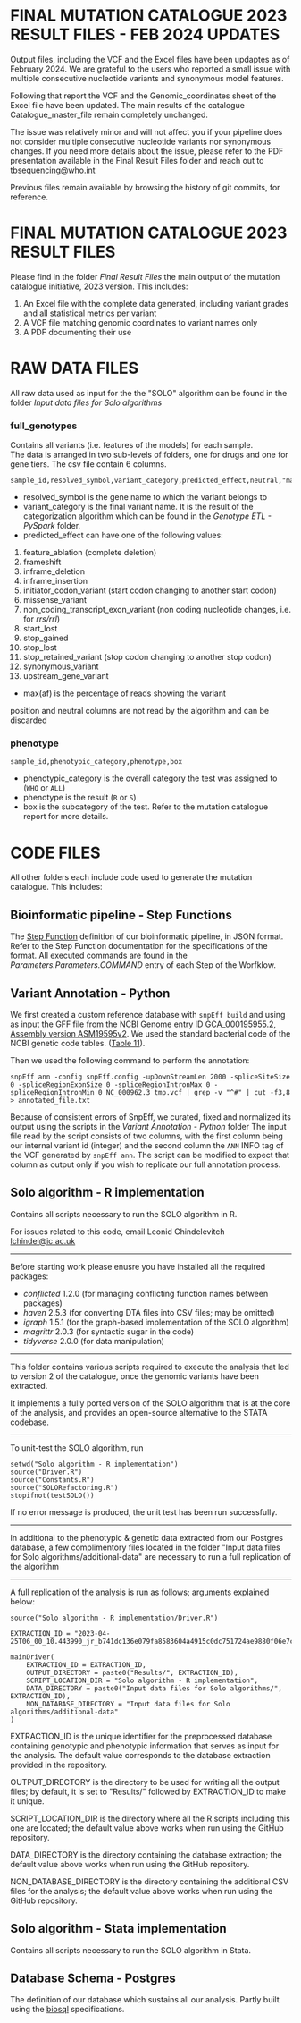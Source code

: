 # FINAL MUTATION CATALOGUE 2023 RESULT FILES - FEB 2024 UPDATES
Output files, including the VCF and the Excel files have been updaptes as of February 2024.
We are grateful to the users who reported a small issue with multiple consecutive nucleotide variants and synonymous model features.

Following that report the VCF and the Genomic_coordinates sheet of the Excel file have been updated.
The main results of the catalogue Catalogue_master_file remain completely unchanged.

The issue was relatively minor and will not affect you if your pipeline does not consider multiple consecutive nucleotide variants nor synonymous changes.
If you need more details about the issue, please refer to the PDF presentation available in the Final Result Files folder and reach out to tbsequencing@who.int

Previous files remain available by browsing the history of git commits, for reference.

# FINAL MUTATION CATALOGUE 2023 RESULT FILES

Please find in the folder *Final Result Files* the main output of the mutation catalogue initiative, 2023 version.
This includes:
1. An Excel file with the complete data generated, including variant grades and all statistical metrics per variant
2. A VCF file matching genomic coordinates to variant names only
3. A PDF documenting their use

# RAW DATA FILES
All raw data used as input for the the "SOLO" algorithm can be found in the folder *Input data files for Solo algorithms*

### full_genotypes
Contains all variants (i.e. features of the models) for each sample.  
The data is arranged in two sub-levels of folders, one for drugs and one for gene tiers. The csv file contain 6 columns.

```
sample_id,resolved_symbol,variant_category,predicted_effect,neutral,"max(af)",position
```

- resolved_symbol is the gene name to which the variant belongs to
- variant_category is the final variant name. It is the result of the categorization algorithm which can be found in the *Genotype ETL - PySpark* folder.
- predicted_effect can have one of the following values:
1. feature_ablation (complete deletion)
2. frameshift
3. inframe_deletion
4. inframe_insertion
5. initiator_codon_variant (start codon changing to another start codon)
6. missense_variant
7. non_coding_transcript_exon_variant (non coding nucleotide changes, i.e. for *rrs/rrl*)
8. start_lost
9. stop_gained
10. stop_lost
11. stop_retained_variant (stop codon changing to another stop codon)
12. synonymous_variant
13. upstream_gene_variant
- max(af) is the percentage of reads showing the variant

position and neutral columns are not read by the algorithm and can be discarded

### phenotype
```
sample_id,phenotypic_category,phenotype,box
```

- phenotypic_category is the overall category the test was assigned to (`WHO` or `ALL`)
- phenotype is the result (`R` or `S`)
- box is the subcategory of the test. Refer to the mutation catalogue report for more details.

# CODE FILES

All other folders each include code used to generate the mutation catalogue. This includes:

## Bioinformatic pipeline - Step Functions
The [Step Function](https://aws.amazon.com/step-functions/) definition of our bioinformatic pipeline, in JSON format. Refer to the Step Function documentation for the specifications of the format. All executed commands are found in the *Parameters.Parameters.COMMAND* entry of each Step of the Worfklow.

## Variant Annotation - Python

We first created a custom reference database with `snpEff build` and using as input the GFF file from the NCBI Genome entry ID [GCA_000195955.2, Assembly version ASM19595v2](https://ftp.ncbi.nlm.nih.gov/genomes/all/GCF/000/195/955/GCF_000195955.2_ASM19595v2/GCF_000195955.2_ASM19595v2_genomic.gff.gz). We used the standard bacterial code of the NCBI genetic code tables. ([Table 11](https://www.ncbi.nlm.nih.gov/Taxonomy/Utils/wprintgc.cgi#SG11)).  

Then we used the following command to perform the annotation: 

```
snpEff ann -config snpEff.config -upDownStreamLen 2000 -spliceSiteSize 0 -spliceRegionExonSize 0 -spliceRegionIntronMax 0 -spliceRegionIntronMin 0 NC_000962.3 tmp.vcf | grep -v "^#" | cut -f3,8 > annotated_file.txt

```


Because of consistent errors of SnpEff, we curated, fixed and normalized its output using the scripts in the *Variant Annotation - Python* folder
The input file read by the script consists of two columns, with the first column being our internal variant id (integer) and the second column the `ANN` INFO tag of the VCF generated by `snpEff ann`.
The script can be modified to expect that column as output only if you wish to replicate our full annotation process.

## Solo algorithm - R implementation
Contains all scripts necessary to run the SOLO algorithm in R.

For issues related to this code, email Leonid Chindelevitch <lchindel@ic.ac.uk>

***
Before starting work please enusre you have installed all the required packages:

- *conflicted* 1.2.0 (for managing conflicting function names between packages) 
- *haven*      2.5.3 (for converting DTA files into CSV files; may be omitted)
- *igraph*     1.5.1 (for the graph-based implementation of the SOLO algorithm)
- *magrittr*   2.0.3 (for syntactic sugar in the code)
- *tidyverse*  2.0.0 (for data manipulation)

***
This folder contains various scripts required to execute the analysis that led
to version 2 of the catalogue, once the genomic variants have been extracted.

It implements a fully ported version of the SOLO algorithm that is at the core 
of the analysis, and provides an open-source alternative to the STATA codebase.
***
To unit-test the SOLO algorithm, run

```
setwd("Solo algorithm - R implementation")
source("Driver.R")
source("Constants.R")
source("SOLORefactoring.R")
stopifnot(testSOLO())
```

If no error message is produced, the unit test has been run successfully.
***
In additional to the phenotypic & genetic data extracted from our Postgres database,
a few complimentory files located in the folder "Input data files for Solo algorithms/additional-data"
are necessary to run a full replication of the algorithm 

***
A full replication of the analysis is run as follows; arguments explained below:

```
source("Solo algorithm - R implementation/Driver.R")

EXTRACTION_ID = "2023-04-25T06_00_10.443990_jr_b741dc136e079fa8583604a4915c0dc751724ae9880f06e7c2eacc939e086536"

mainDriver(
    EXTRACTION_ID = EXTRACTION_ID,
    OUTPUT_DIRECTORY = paste0("Results/", EXTRACTION_ID),
    SCRIPT_LOCATION_DIR = "Solo algorithm - R implementation",
    DATA_DIRECTORY = paste0("Input data files for Solo algorithms/", EXTRACTION_ID),
    NON_DATABASE_DIRECTORY = "Input data files for Solo algorithms/additional-data"
)
```


EXTRACTION_ID is the unique identifier for the preprocessed database containing 
genotypic and phenotypic information that serves as input for the analysis. The
default value corresponds to the database extraction provided in the repository.  

OUTPUT_DIRECTORY is the directory to be used for writing all the output files; 
by default, it is set to "Results/" followed by EXTRACTION_ID to make it unique.  

SCRIPT_LOCATION_DIR is the directory where all the R scripts including this one 
are located; the default value above works when run using the GitHub repository.  

DATA_DIRECTORY is the directory containing the database extraction;
the default value above works when run using the GitHub repository.  

NON_DATABASE_DIRECTORY is the directory containing the additional CSV files for
the analysis; the default value above works when run using the GitHub repository.  


## Solo algorithm - Stata implementation
Contains all scripts necessary to run the SOLO algorithm in Stata.

## Database Schema - Postgres
The definition of our  database which sustains all our analysis. Partly built using the [biosql](https://github.com/biosql/biosql) specifications.